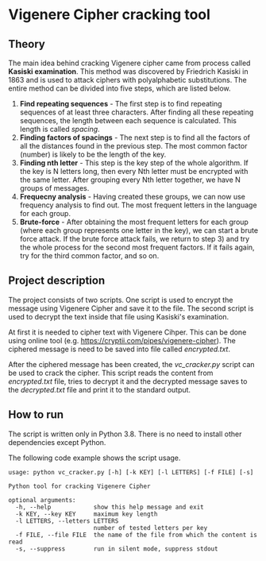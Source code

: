 
# Vigenere Cipher cracking tool

## Theory
The main idea behind cracking Vigenere cipher came from process called <b>Kasiski examination</b>.
This method was discovered by Friedrich Kasiski in 1863 and  is used to attack 
ciphers with polyalphabetic substitutions.
The entire method can be divided into five steps, which are listed below.

<ol>

<li><b>Find repeating sequences</b> - The first step is to find repeating sequences of at least three characters. 
After finding all these repeating sequences, the length between each sequence is calculated. 
This length is called <i>spacing</i>.
</li>

<li><b>Finding factors of spacings</b> - The next step is to find all the factors of 
all the distances found in the previous step. The most common factor (number) is 
likely to be the length of the key. 
</li>

<li> <b>Finding nth letter</b> - This step is the key step of the whole algorithm. 
If the key is N letters long, then every Nth letter must be encrypted with the same letter. 
After grouping every Nth letter together, we have N groups of messages.
</li>

<li> <b>Frequecny analysis</b> - Having created these groups, we can now use frequency analysis
to find out. The most frequent letters in the language for each group.
</li>

<li> <b>Brute-force</b> - After obtaining the most frequent letters for each group
(where each group represents one letter in the key), we can start a brute force attack.
If the brute force attack fails, we return to step 3) and try the whole process for the
second most frequent factors. If it fails again, try for the third common factor, and so on.
</li>
</ol>

## Project description
The project consists of two scripts. One script is used to encrypt the message using Vigenere Cipher and
save it to the file. The second script is used to decrypt the text inside that file using Kasiski's
examination.

At first it is needed to cipher text with Vigenere Cihper. This can be done using online tool (e.g. https://cryptii.com/pipes/vigenere-cipher). 
The ciphered message is need to be saved into file called <i>encrypted.txt</i>.

After the ciphered message has been created, the <i>vc_cracker.py</i> script can be used to crack the cipher. This
script reads the content from <i>encrypted.txt</i> file, tries to decrypt it and the decrypted message saves to the 
<i>decrypted.txt</i> file and print it to the standard output.

## How to run
The script is written only in Python 3.8. There is no need to install other dependencies except Python. 

The following code example shows the script usage.

```
usage: python vc_cracker.py [-h] [-k KEY] [-l LETTERS] [-f FILE] [-s]

Python tool for cracking Vigenere Cipher

optional arguments:
  -h, --help            show this help message and exit
  -k KEY, --key KEY     maximum key length
  -l LETTERS, --letters LETTERS
                        number of tested letters per key
  -f FILE, --file FILE  the name of the file from which the content is read
  -s, --suppress        run in silent mode, suppress stdout
```

